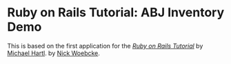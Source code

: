 # Ruby on Rails Tutorial: ABJ Inventory Demo

This is based on the first application for the
[*Ruby on Rails Tutorial*](http://railstutorial.org/)
by [Michael Hartl](http://michaelhartl.com/).
by [Nick Woebcke](http://www.nickwoebcke.com/).